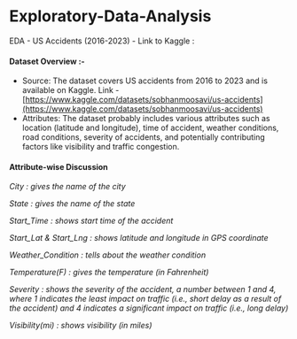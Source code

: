 # Exploratory-Data-Analysis
EDA - US Accidents (2016-2023) - Link to Kaggle : 

#### Dataset Overview :-
* Source: The dataset covers US accidents from 2016 to 2023 and is available on Kaggle. Link - [https://www.kaggle.com/datasets/sobhanmoosavi/us-accidents](https://www.kaggle.com/datasets/sobhanmoosavi/us-accidents)
* Attributes: The dataset probably includes various attributes such as location (latitude and longitude), time of accident, weather conditions, road conditions, severity of accidents, and potentially contributing factors like visibility and traffic congestion.

#### Attribute-wise Discussion

*City : gives the name of the city* 

*State : gives the name of the state*

*Start_Time  : shows start time of the accident* 

*Start_Lat & Start_Lng : shows latitude and longitude in GPS coordinate*

*Weather_Condition : tells about the weather condition*

*Temperature(F) : gives the temperature (in Fahrenheit)*

*Severity : shows the severity of the accident, a number between 1 and 4, where 1 indicates the least impact on traffic (i.e., short delay as a result of the accident) and 4 indicates a significant impact on traffic (i.e., long delay)*

*Visibility(mi) : shows visibility (in miles)*


